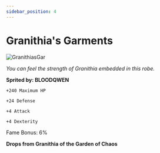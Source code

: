 ```yaml
---
sidebar_position: 4
---
```


# Granithia's Garments

![GranithiasGar](https://vwiki.valorserver.com/api/item/picture/granithia's%20garments)

<i>You can feel the strength of Granithia embedded in this robe.</i>

**Sprited by: BLOODQWEN**

    +240 Maximum HP
    
    +24 Defense
    
    +4 Attack
    
    +4 Dexterity
    
Fame Bonus: 6%

**Drops from Granithia of the Garden of Chaos**
